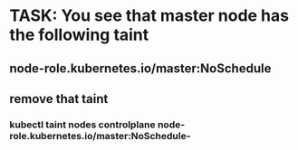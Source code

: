 
# TASK: You see that master node has the following taint
##  node-role.kubernetes.io/master:NoSchedule
##  remove that taint


### kubectl taint nodes controlplane  node-role.kubernetes.io/master:NoSchedule-
